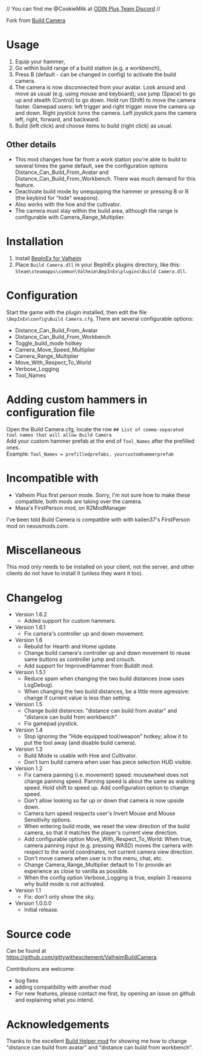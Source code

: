 // You can find me @CookieMilk at [ODIN Plus Team Discord](https://discord.com/invite/KKHujtRGvB) //

Fork from [Build Camera](https://github.com/gittywithexcitement/ValheimBuildCamera)

# Usage

1. Equip your hammer,
2. Go within build range of a build station (e.g. a workbench),
3. Press B (default - can be changed in config) to activate the build camera.
4. The camera is now disconnected from your avatar. Look around and move as usual (e.g. using mouse and keyboard); use jump (Space) to go up and stealth (Control) to go down. Hold run (Shift) to move the camera faster. Gamepad users: left trigger and right trigger move the camera up and down. Right joystick turns the camera. Left joystick pans the camera left, right, forward, and backward.
5. Build (left click) and choose items to build (right click) as usual.

## Other details

  * This mod changes how far from a work station you're able to build to several times the game default, see the configuration options Distance_Can_Build_From_Avatar and Distance_Can_Build_From_Workbench. There was much demand for this feature.
  * Deactivate build mode by unequipping the hammer or pressing B or R (the keybind for "hide" weapons).
  * Also works with the hoe and the cultivator.
  * The camera must stay within the build area, although the range is configurable with Camera_Range_Multiplier.

# Installation

1. Install [BepInEx for Valheim](https://valheim.thunderstore.io/package/denikson/BepInExPack_Valheim/)
2. Place `Build Camera.dll` in your BepInEx plugins directory, like this: `Steam\steamapps\common\Valheim\BepInEx\plugins\Build Camera.dll`.

# Configuration

Start the game with the plugin installed, then edit the file `\BepInEx\config\Build Camera.cfg`. There are several configurable options:

  * Distance_Can_Build_From_Avatar
  * Distance_Can_Build_From_Workbench
  * Toggle_build_mode hotkey
  * Camera_Move_Speed_Multiplier
  * Camera_Range_Multiplier
  * Move_With_Respect_To_World
  * Verbose_Logging
  * Tool_Names
  
# Adding custom hammers in configuration file

Open the Build Camera.cfg, locate the row `## List of comma-separated tool names that will allow Build Camera`
<br>
Add your custom hammer prefab at the end of `Tool_Names` after the prefilled ones.
<br> 
Example: `Tool_Names = prefilledprefabs, yourcustomhammerprefab`

# Incompatible with

  * Valheim Plus first person mode. Sorry, I'm not sure how to make these compatible, both mods are taking over the camera.
  * Masa's FirstPerson mod, on R2ModManager

I've been told Build Camera is compatible with with kailen37's FirstPerson mod on nexusmods.com.

# Miscellaneous

This mod only needs to be installed on your client, not the server, and other clients do not have to install it (unless they want it too).

# Changelog

 * Version 1.6.2
    * Added support for custom hammers.
 * Version 1.6.1
    * Fix camera's controller up and down movement.
 * Version 1.6
    * Rebuild for Hearth and Home update.
    * Change build camera's controller up and down movement to reuse same buttons as controller jump and crouch.
    * Add support for ImprovedHammer from BuildIt mod.
 * Version 1.5.1
    * Reduce spam when changing the two build distances (now uses LogDebug).
    * When changing the two build distances, be a little more agressive: change if current value is less than setting.
 * Version 1.5
    * Change build distances: "distance can build from avatar" and "distance can build from workbench"
    * Fix gamepad joystick.
 * Version 1.4
    * Stop ignoring the "Hide equipped tool/weapon" hotkey; allow it to put the tool away (and disable build camera).
 * Version 1.3
    * Build Mode is usable with Hoe and Cultivator.
    * Don't turn build camera when user has piece selection HUD visible.
 * Version 1.2
    * Fix camera panning (i.e. movement) speed: mousewheel does not change panning speed. Panning speed is about the same as walking speed. Hold shift to speed up. Add configuration option to change speed.
    * Don't allow looking so far up or down that camera is now upside down.
    * Camera turn speed respects user's Invert Mouse and Mouse Sensitivity options.
    * When entering build mode, we reset the view direction of the build camera, so that it matches the player's current view direction.
    * Add configurable option Move_With_Respect_To_World: When true, camera panning input (e.g. pressing WASD) moves the camera with respect to the world coordinates, not current camera view direction.
    * Don't move camera when user is in the menu, chat, etc.
    * Change Camera_Range_Multiplier default to 1 to provide an experience as close to vanilla as possible.
    * When the config option Verbose_Logging is true, explain 3 reasons why build mode is not activated.
 * Version 1.1
    * Fix: don't only show the sky.
 * Version 1.0.0.0
    * Initial release.

# Source code

Can be found at https://github.com/gittywithexcitement/ValheimBuildCamera.

Contributions are welcome:

   * bug fixes
   * adding compatibility with another mod
   * For new features, please contact me first, by opening an issue on github and explaining what you intend.

# Acknowledgements

Thanks to the excellent [Build Helper mod](https://www.nexusmods.com/valheim/mods/53) for showing me how to change "distance can build from avatar" and "distance can build from workbench".
